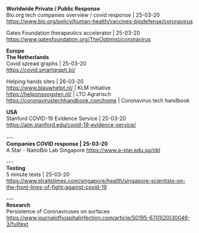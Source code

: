 <b>Worldwide Private / Public Response</b><br />
Bio.org tech companies overview / covid response | 25-03-20 <br />
https://www.bio.org/policy/human-health/vaccines-biodefense/coronavirus

Gates Foundation therapeutics accelerator | 25-03-20 <br />
https://www.gatesfoundation.org/TheOptimist/coronavirus

<b>Europe</b><br />
<b>The Netherlands</b><br />
Covid spread graphs |  25-03-20 <br />
https://covid.smartgraph.bi/

Helping hands sites | 26-03-20<br />
https://www.blauwhelpt.nl/ | KLM initiative<br />
https://helponsoogsten.nl/ | LTO Agrarisch<br />
https://coronavirustechhandbook.com/home | Coronavirus tech handbook

<b>USA</b><br />
Stanford COVID-19 Evidence Service | 25-03-20 <br />
https://aim.stanford.edu/covid-19-evidence-service/<br />
<br />
---<br />
<b>Companies COVID response | 25-03-20</b><br />
A Star - NanoBio Lab Singapore
https://www.a-star.edu.sg/nbl<br />

---<br />
<b>Testing</b><br />
5 minute tests | 25-03-20 <br />
https://www.straitstimes.com/singapore/health/singapore-scientists-on-the-front-lines-of-fight-against-covid-19<br />

---<br/>
<b>Research</b><br />
Persistence of Coronaviruses on surfaces
https://www.journalofhospitalinfection.com/article/S0195-6701(20)30046-3/fulltext
